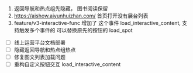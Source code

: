 1. 返回导航和热点组先隐藏， 图书阅读保留 
2. https://aishow.aiyunhuizhan.com/ 首页打开没有展台列表
3. feature/v3-interactive-func 增加了 这个事件 load_interactive_content, 支持触发多个事件的 可以替换原先的按钮的 load_spot

- [ ] 线上运营平台文档部署
- [ ] 隐藏返回导航和热点组热点
- [ ] 修复图文列表加载问题
- [ ] 重构自定义按钮交互 load_interactive_content